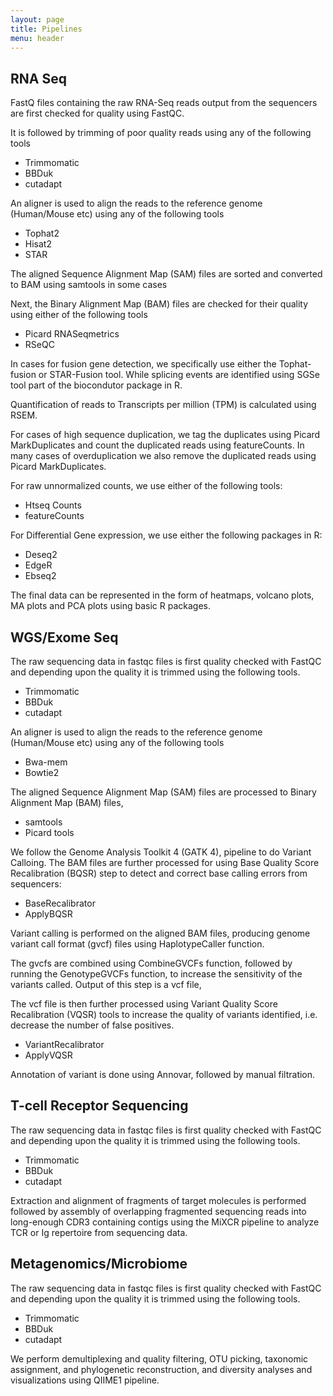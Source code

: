 ```yaml
---
layout: page
title: Pipelines
menu: header
---
```


## **RNA Seq**

FastQ files containing the raw RNA-Seq reads output from the sequencers are first checked for quality using FastQC. 

It is followed by trimming of poor quality reads using any of the following tools

* Trimmomatic 
* BBDuk
* cutadapt

An aligner is used to align the reads to the reference genome (Human/Mouse etc) using any of the following tools
*	Tophat2
*	Hisat2
*	STAR

The aligned Sequence Alignment Map (SAM) files are sorted and converted to BAM using samtools in some cases

Next, the Binary Alignment Map (BAM) files are checked for their quality using either of the following tools
*	Picard RNASeqmetrics
*	RSeQC

In cases for fusion gene detection, we specifically use either the Tophat-fusion or STAR-Fusion tool. While splicing events are identified using SGSe tool part of the biocondutor package in R.

Quantification of reads to Transcripts per million (TPM) is calculated using RSEM.

For cases of high sequence duplication, we tag the duplicates using Picard MarkDuplicates and count the duplicated reads using featureCounts. In many cases of overduplication we also remove the duplicated reads using Picard MarkDuplicates.

For raw unnormalized counts, we use either of the following tools:
*	Htseq Counts
*	featureCounts


For Differential Gene expression, we use either the following packages in R:
*	Deseq2
*	EdgeR
*	Ebseq2

The final data can be represented in the form of heatmaps, volcano plots, MA plots and PCA plots using basic R packages. 


## **WGS/Exome Seq**

The raw sequencing data in fastqc files is first quality checked with FastQC and depending upon the quality it is trimmed using the following tools.
* Trimmomatic 
* BBDuk
* cutadapt

An aligner is used to align the reads to the reference genome (Human/Mouse etc) using any of the following tools
*	Bwa-mem
*	Bowtie2

The aligned Sequence Alignment Map (SAM) files are processed  to Binary Alignment Map (BAM) files, 
*	samtools  
*	Picard tools

We follow the Genome Analysis Toolkit 4 (GATK 4),  pipeline to do Variant Calloing. The BAM files are further processed for using Base Quality Score Recalibration (BQSR) step to detect and correct base calling errors from sequencers:
*	BaseRecalibrator
*	ApplyBQSR

Variant calling is performed on the aligned BAM files, producing genome variant call format (gvcf) files using HaplotypeCaller function.

The gvcfs are combined using CombineGVCFs function, followed by running the GenotypeGVCFs function, to increase the sensitivity of the variants called. Output of this step is a vcf file,

The vcf file is then further processed  using Variant Quality Score Recalibration (VQSR) tools to increase the quality of variants identified, i.e. decrease the number of false positives. 

*	VariantRecalibrator 
*	ApplyVQSR 

Annotation of variant is done using Annovar, followed by manual filtration.


## **T-cell Receptor Sequencing**

The raw sequencing data in fastqc files is first quality checked with FastQC and depending upon the quality it is trimmed using the following tools.
* Trimmomatic 
* BBDuk
* cutadapt

Extraction and alignment of fragments of target molecules is performed followed by assembly of overlapping fragmented sequencing reads into long-enough CDR3 containing contigs using the MiXCR pipeline to analyze TCR or Ig repertoire from sequencing data.

## **Metagenomics/Microbiome**

The raw sequencing data in fastqc files is first quality checked with FastQC and depending upon the quality it is trimmed using the following tools.
* Trimmomatic 
* BBDuk
* cutadapt

We perform demultiplexing and quality filtering, OTU picking, taxonomic assignment, and phylogenetic reconstruction, and diversity analyses and visualizations using QIIME1 pipeline.
